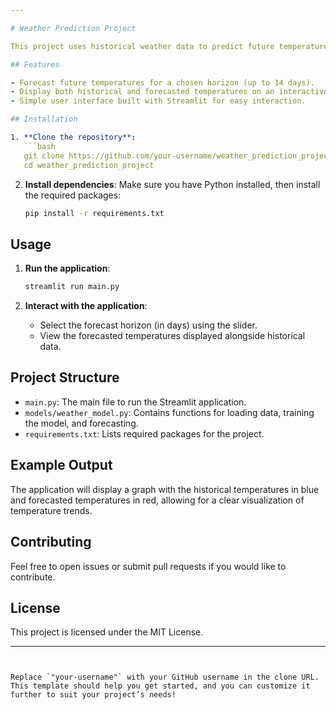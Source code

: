 ```yaml
---

# Weather Prediction Project

This project uses historical weather data to predict future temperatures. It employs a machine learning model to make forecasts and displays the results using a Streamlit-based web application.

## Features

- Forecast future temperatures for a chosen horizon (up to 14 days).
- Display both historical and forecasted temperatures on an interactive graph.
- Simple user interface built with Streamlit for easy interaction.

## Installation

1. **Clone the repository**:
   ```bash
   git clone https://github.com/your-username/weather_prediction_project.git
   cd weather_prediction_project
   ```

2. **Install dependencies**:
   Make sure you have Python installed, then install the required packages:
   ```bash
   pip install -r requirements.txt
   ```

## Usage

1. **Run the application**:
   ```bash
   streamlit run main.py
   ```

2. **Interact with the application**:
   - Select the forecast horizon (in days) using the slider.
   - View the forecasted temperatures displayed alongside historical data.

## Project Structure

- `main.py`: The main file to run the Streamlit application.
- `models/weather_model.py`: Contains functions for loading data, training the model, and forecasting.
- `requirements.txt`: Lists required packages for the project.

## Example Output

The application will display a graph with the historical temperatures in blue and forecasted temperatures in red, allowing for a clear visualization of temperature trends.

## Contributing

Feel free to open issues or submit pull requests if you would like to contribute.

## License

This project is licensed under the MIT License.

---
```


Replace `"your-username"` with your GitHub username in the clone URL. This template should help you get started, and you can customize it further to suit your project’s needs!
